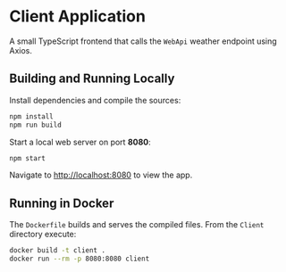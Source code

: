 # Client Application

A small TypeScript frontend that calls the `WebApi` weather endpoint using Axios.

## Building and Running Locally

Install dependencies and compile the sources:

```bash
npm install
npm run build
```

Start a local web server on port **8080**:

```bash
npm start
```

Navigate to <http://localhost:8080> to view the app.

## Running in Docker

The `Dockerfile` builds and serves the compiled files. From the `Client` directory execute:

```bash
docker build -t client .
docker run --rm -p 8080:8080 client
```
